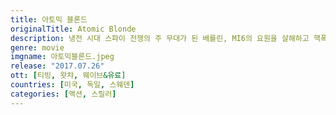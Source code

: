 ```yaml
---
title: 아토믹 블론드
originalTitle: Atomic Blonde
description: 냉전 시대 스파이 전쟁의 주 무대가 된 베를린, MI6의 요원을 살해하고 핵폭탄급 정보를 담고 있는 전 세계 스파이 명단을 훔쳐 달아난 이중 스파이를 잡기 위해 MI6 최고의 요원 로레인 브로튼(샤를리즈 테론)이 급파된다. 각 국의 스파이들은 명단을 차지하기 위해 혈안이 되고, 로레인 역시 동독과 서독을 오가며 미션을 수행한다. 리스트를 회수하기 위해서는 베를린에 10년 동안 있었던 자신을 믿어야 한다는 데이빗 퍼시벌(제임스 맥어보이)은 어딘가 수상한 구석이 있다. 로레인은 그를 감시하는 1년차 프랑스 스파이 델핀 라살(소피아 부텔라)과 강렬한 끌림을 느끼는데...
genre: movie
imgname: 아토믹블론드.jpeg
release: "2017.07.26"
ott: [티빙, 왓챠, 웨이브&유료]
countries: [미국, 독일, 스웨덴]
categories: [액션, 스릴러]
---
```

